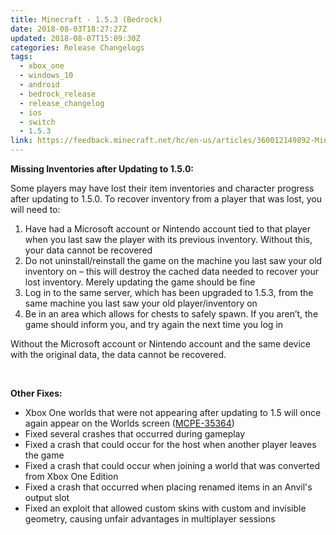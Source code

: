 ```yaml
---
title: Minecraft - 1.5.3 (Bedrock)
date: 2018-08-03T18:27:27Z
updated: 2018-08-07T15:09:30Z
categories: Release Changelogs
tags:
  - xbox_one
  - windows_10
  - android
  - bedrock_release
  - release_changelog
  - ios
  - switch
  - 1.5.3
link: https://feedback.minecraft.net/hc/en-us/articles/360012149892-Minecraft-1-5-3-Bedrock
---
```


**Missing Inventories after Updating to 1.5.0:**

Some players may have lost their item inventories and character progress after updating to 1.5.0. To recover inventory from a player that was lost, you will need to:

1.  Have had a Microsoft account or Nintendo account tied to that player when you last saw the player with its previous inventory. Without this, your data cannot be recovered
2.  Do not uninstall/reinstall the game on the machine you last saw your old inventory on – this will destroy the cached data needed to recover your lost inventory. Merely updating the game should be fine
3.  Log in to the same server, which has been upgraded to 1.5.3, from the same machine you last saw your old player/inventory on
4.  Be in an area which allows for chests to safely spawn. If you aren’t, the game should inform you, and try again the next time you log in

Without the Microsoft account or Nintendo account and the same device with the original data, the data cannot be recovered.

 

**Other Fixes:**

- Xbox One worlds that were not appearing after updating to 1.5 will once again appear on the Worlds screen ([MCPE-35364](https://bugs.mojang.com/browse/MCPE-35364))
- Fixed several crashes that occurred during gameplay
- Fixed a crash that could occur for the host when another player leaves the game
- Fixed a crash that could occur when joining a world that was converted from Xbox One Edition
- Fixed a crash that occurred when placing renamed items in an Anvil's output slot
- Fixed an exploit that allowed custom skins with custom and invisible geometry, causing unfair advantages in multiplayer sessions
